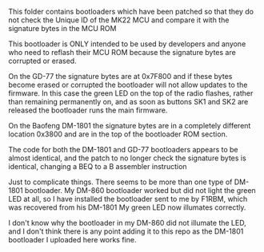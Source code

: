 This folder contains bootloaders which have been patched so that they do not check the Unique ID of the MK22 MCU and compare it with the signature bytes in the MCU ROM

This bootloader is ONLY intended to be used by developers and anyone who need to reflash their MCU ROM because the signature bytes are corrupted or erased.


On the GD-77 the signature bytes are at 0x7F800 and if these bytes become erased or corrupted the bootloader will not allow updates to the firmware.
In this case the green LED on the top of the radio flashes, rather than remaining permanently on, and as soon as buttons SK1 and SK2 are released the bootloader runs the main firmware.

On the Baofeng DM-1801 the signature bytes are in a completely different location 0x3800 and are in the top of the bootloader ROM section.

The code for both the DM-1801 and GD-77 bootloaders appears to be almost identical, and the patch to no longer check the signature bytes is identical, changing a BEQ to a B assembler instruction

Just to complicate things. There seems to be more than one type of DM-1801 bootloader.
My DM-860 bootloader worked but did not light the green LED at all, so I have installed the bootloader sent to me by F1RBM, which was recovered from his DM-1801
My green LED now illumates correctly.

I don't know why the bootloader in my DM-860 did not illumate the LED, and I don't think there is any point adding it to this repo as the DM-1801 bootloader I uploaded here works fine.
